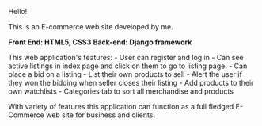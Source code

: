Hello!

This is an E-commerce web site developed by me.

**Front End: HTML5, CSS3**
**Back-end: Django framework**


This web application's features:
     - User can register and log in
     - Can see active listings in index page and click on them to go to listing page.
     - Can place a bid on a listing
     - List their own products to sell
     - Alert the user if they won the bidding when seller closes their listing
     - Add products to their own watchlists
     - Categories tab to sort all merchandise and products

With variety of features this application can function as a full fledged E-Commerce web site for business and clients.
